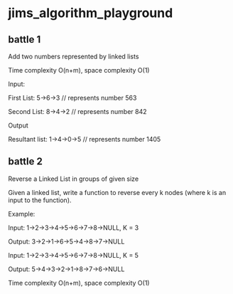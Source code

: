 # jims_algorithm_playground

## battle 1

Add two numbers represented by linked lists

Time complexity O(n+m), space complexity O(1)

Input:

  First List: 5->6->3  // represents number 563
  
  Second List: 8->4->2 //  represents number 842
  
Output

  Resultant list: 1->4->0->5  // represents number 1405

## battle 2

Reverse a Linked List in groups of given size

Given a linked list, write a function to reverse every k nodes (where k is an input to the function).

Example:

Input: 1->2->3->4->5->6->7->8->NULL, K = 3

Output: 3->2->1->6->5->4->8->7->NULL

Input: 1->2->3->4->5->6->7->8->NULL, K = 5

Output: 5->4->3->2->1->8->7->6->NULL

Time complexity O(n+m), space complexity O(1)
